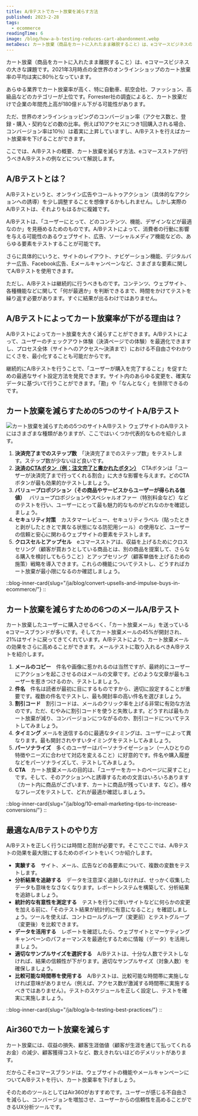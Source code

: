```yaml
---
title: A/Bテストでカート放棄を減らす方法
published: 2023-2-28
tags: 
  - ecommerce
readingTime: 6
image: /blog/how-a-b-testing-reduces-cart-abandonment.webp
metaDesc: カート放棄（商品をカートに入れたまま離脱すること）は、eコマースビジネスの大きな課題です。2021年3月時点の全世界のオンラインショップのカート放棄率の平均は実に80％となっています。
---
```


カート放棄（商品をカートに入れたまま離脱すること）は、eコマースビジネスの大きな課題です。2021年3月時点の全世界のオンラインショップのカート放棄率の平均は実に80％となっています。

あらゆる業界でカート放棄率が高く、特に自動車、航空会社、ファッション、高級品などのカテゴリーが上位です。Forrester社の調査によると、カート放棄だけで企業の年間売上高が180億ドル下がる可能性があります。

ただ、世界のオンラインショッピングのコンバージョン率（アクセス数と、登録・購入・契約などの数の比率。例えば10アクセスにつき1回購入される場合、コンバージョン率は10％）は着実に上昇していますし、A/Bテストを行えばカート放棄率を下げることができます。

ここでは、A/Bテストの概要、カート放棄を減らす方法、eコマースストアが行うべきA/Bテストの例などについて解説します。
## A/Bテストとは？
A/Bテストというと、オンライン広告やコールトゥアクション（具体的なアクションへの誘導）を少し調整することを想像するかもしれません。しかし実際のA/Bテストは、それよりもはるかに複雑です。

A/Bテストは、「ユーザーにとって、どのコンテンツ、機能、デザインなどが最適なのか」を見極めるためのものです。A/Bテストによって、消費者の行動に影響を与える可能性のあるウェブサイト、広告、ソーシャルメディア機能などの、あらゆる要素をテストすることが可能です。

さらに具体的にいうと、サイトのレイアウト、ナビゲーション機能、デジタルバナー広告、Facebook広告、Eメールキャンペーンなど、さまざまな要素に関してA/Bテストを使用できます。

ただし、A/Bテストは継続的に行うべきものです。コンテンツ、ウェブサイト、各種機能などに関して「何が最適か」を判断できるまで、時間をかけてテストを繰り返す必要があります。すぐに結果が出るわけではありません。
## A/Bテストによってカート放棄率が下がる理由は？
A/Bテストによってカート放棄を大きく減らすことができます。A/Bテストによって、ユーザーのチェックアウト体験（決済ページでの体験）を最適化できますし、プロセス全体（サイトへのアクセス～決済まで）における不自由さやわかりにくさを、最小化することも可能だからです。

継続的にA/Bテストを行うことで、「ユーザーが購入を完了すること」を促すための最適なサイト設定方法を発見できます。サイト内のあらゆる変更を、確実なデータに基づいて行うことができます。「勘」や「なんとなく」を排除できるのです。

## カート放棄を減らすための5つのサイトA/Bテスト 
![カート放棄を減らすための5つのサイトA/Bテスト](/blog/how-a-b-testing-reduces-cart-abandonment-1.webp)
ウェブサイトのA/Bテストにはさまざまな種類がありますが、ここではいくつか代表的なものを紹介します。

1. **決済完了までのステップ数**　「決済完了までのステップ数」をテストします。ステップ数が少ないほど良いです。
2. [**決済のCTAボタン（例：注文完了と書かれたボタン）**](/ja/cro-checklist-campaign/)　CTAボタンは「ユーザーが決済完了まで行ってくれる割合」に大きな影響を与えます。どのCTAボタンが最も効果的かテストしましょう。
3. **バリュープロポジション（その商品やサービスからユーザーが得られる価値）**　
バリュープロポジションやスペシャルオファー（特別料金など）などのテストを行い、ユーザーにとって最も魅力的なものがどれなのかを確認しましょう。
4. **セキュリティ対策**　カスタマーレビュー、セキュリティラベル（貼ったときと剥がしたときとで異なる状態になる防犯用シール）の使用など、ユーザーの信頼と安心に関わるウェブサイトの要素をテストします。
5. **クロスセルとアップセル**　eコマースストアは、収益を上げるためにクロスセリング（顧客が買おうとしている商品とは、別の商品を提案して、さらなる購入を検討してもらうこと）とアップセリング（顧客単価を上げるための施策）戦略を導入できます。これらの機能についてテストし、どうすればカート放棄が最小限になるのか確認しましょう。

::blog-inner-card{slug="/ja/blog/convert-upsells-and-impulse-buys-in-ecommerce/"}
::

## カート放棄を減らすための6つのメールA/Bテスト
カート放棄したユーザーに購入させるべく、「カート放棄メール」を送っているeコマースブランドが多いです。そしてカート放棄メールの45%が開封され、21%はサイトに戻ってきてくれています。A/Bテストにより、カート放棄メールの効果をさらに高めることができます。メールテストに取り入れるべきA/Bテストを紹介します。

1. **メールのコピー**　件名や画像に惹かれるのは当然ですが、最終的にユーザーにアクションを起こさせるのはメールの文章です。どのような文章が最もユーザーを惹きつけるのか、テストしましょう。
2. **件名**　件名は読者が最初に目にするものですから、適切に設定することが重要です。複数の件名でテストし、最も開封率の高い件名を選びましょう。
3. **割引コード**　割引コードは、メールのクリック率を上げる非常に有効な方法のです。ただ、むやみに割引コードを使うと失敗します。どうすれば最もカート放棄が減り、コンバージョンにつながるのか、割引コードについてテストしてみましょう。
4. **タイミング** メールを送信するのに最適なタイミングは、ユーザーによって異なります。最も開封されやすいタイミングをテストしてみましょう。
5. **パーソナライズ**　多くのユーザーはパーソナライゼーション（一人ひとりの特徴やニーズに合わせて対応を変えること）に好意的です。件名や購入履歴などをパーソナライズして、テストしてみましょう。
6. **CTA**　カート放棄メールの目的は、「ユーザーをカートのページに戻すこと」です。そして、そのアクションへと誘導するための文言はいろいろあります（カート内に商品がございます、カートに商品が残っています、など）。様々なフレーズをテストして、どれが最適か確認しましょう。

::blog-inner-card{slug="/ja/blog/10-email-marketing-tips-to-increase-conversions/"}
::

## 最適なA/Bテストのやり方
A/Bテストを正しく行うには時間と忍耐が必要です。そこでここでは、A/Bテストの効果を最大限にするためのポイントをいくつか紹介します。

- **実験する**　サイト、メール、広告などの各要素について、複数の変数をテストします。
- **分析結果を追跡する**　データを注意深く追跡しなければ、せっかく収集したデータも意味をなさなくなります。レポートシステムを構築して、分析結果を追跡しましょう。
- **統計的な有意性を測定する**　テストを行うに伴いサイトなどに何らかの変更を加える前に、「そのテスト結果が統計的に有意になること」を確認しましょう。ツールを使えば、コントロールグループ（変更前）とテストグループ（変更後）を比較できます。
- **データを活用する**　レポートを確認したら、ウェブサイトとマーケティングキャンペーンのパフォーマンスを最適化するために情報（データ）を活用しましょう。
- **適切なサンプルサイズを選択する**　A/Bテストは、十分な人数でテストしなければ、結果の信頼性が下がります。適切なサンプルサイズ（対象人数）を確保しましょう。
- **比較可能な時間帯を使用する**　A/Bテストは、比較可能な時間帯に実施しなければ意味がありません（例えば、アクセス数が激減する時間帯に実施するべきではありません）。テストのスケジュールを正しく設定し、テストを確実に実施しましょう。

::blog-inner-card{slug="/ja/blog/a-b-testing-best-practices/"}
::

## Air360でカート放棄を減らす
カート放棄には、収益の損失、顧客生涯価値（顧客が生涯を通じて払ってくれるお金）の減少、顧客獲得コストなど、数えきれないほどのデメリットがあります。

だからこそeコマースブランドは、ウェブサイトの機能やメールキャンペーンについてA/Bテストを行い、カート放棄率を下げましょう。

そのためのツールとしてはAir360がおすすめです。ユーザーが感じる不自由さを減らし、コンバージョンを増加させ、ユーザーからの信頼性を高めることができるUX分析ツールです。
